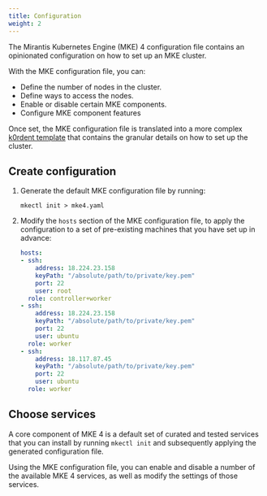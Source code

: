```yaml
---
title: Configuration
weight: 2
---
```


The Mirantis Kubernetes Engine (MKE) 4 configuration file contains an
opinionated configuration on how to set up an MKE cluster.

With the MKE configuration file, you can:

- Define the number of nodes in the cluster.
- Define ways to access the nodes.
- Enable or disable certain MKE components.
- Configure MKE component features

Once set, the MKE configuration file is translated into a more complex [k0rdent
template](../k0rdent-templates) that contains the granular details on how to set up the cluster.

## Create configuration

1. Generate the default MKE configuration file by running:

    ```commandline
    mkectl init > mke4.yaml
    ```

2. Modify the `hosts` section of the MKE configuration file, to apply the
   configuration to a set of pre-existing machines that you have set up in
   advance:

    ```yaml
    hosts:
    - ssh:
        address: 18.224.23.158
        keyPath: "/absolute/path/to/private/key.pem"
        port: 22
        user: root
      role: controller+worker
    - ssh:
        address: 18.224.23.158
        keyPath: "/absolute/path/to/private/key.pem"
        port: 22
        user: ubuntu
      role: worker
    - ssh:
        address: 18.117.87.45
        keyPath: "/absolute/path/to/private/key.pem"
        port: 22
        user: ubuntu
      role: worker
    ```

## Choose services

A core component of MKE 4 is a default set of curated and tested services that
you can install by running `mkectl init` and subsequently applying the
generated configuration file.

Using the MKE configuration file, you can enable and disable a number of the
available MKE 4 services, as well as modify the settings of those services.

<!-- Discuss with SME NNeisen moving "Create configuration" to "Getting Started" -->
